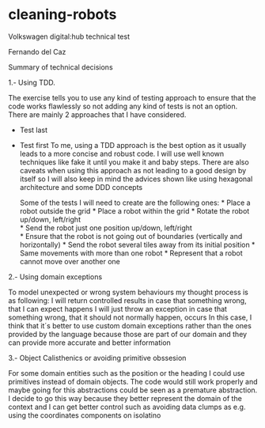 # cleaning-robots
Volkswagen digital:hub technical test

Fernando del Caz

Summary of technical decisions

1.- Using TDD.

The exercise tells you to use any kind of testing approach to ensure that the code works flawlessly so not adding any kind of tests is not an option.
There are mainly 2 approaches that I have considered.
- Test last
- Test first
To me, using a TDD approach is the best option as it usually leads to a more concise and robust code. I will use well known techniques like fake it until you make it and baby steps.
There are also caveats when using this approach as not leading to a good design by itself so I will also keep in mind the advices shown like using hexagonal architecture and some DDD concepts

    Some of the tests I will need to create are the following ones:
        * Place a robot outside the grid
        * Place a robot within the grid
        * Rotate the robot up/down, left/right      
        * Send the robot just one position up/down, left/right  
        * Ensure that the robot is not going out of boundaries (vertically and horizontally)
        * Send the robot several tiles away from its initial position
        * Same movements with more than one robot
        * Represent that a robot cannot move over another one

2.- Using domain exceptions

To model unexpected or wrong system behaviours my thought process is as following:
      I will return controlled results in case that something wrong, that I can expect happens
      I will just throw an exception in case that something wrong, that it should not normally happen, occurs
            In this case, I think that it´s better to use custom domain exceptions rather than the ones provided by the language because those are part of our domain and they can provide more accurate and better information

3.- Object Calisthenics or avoiding primitive obssesion

For some domain entities such as the position or the heading I could use primitives instead of domain objects. The code would still work properly and maybe going for this abstractions could be seen as a premature abstraction. I decide to go this way because they better represent the domain of the context and I can get better control such as avoiding data clumps as e.g. using the coordinates components on isolatino 


